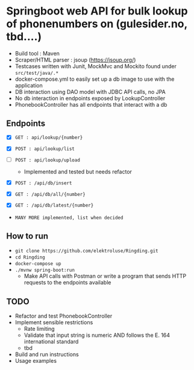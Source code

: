 # Springboot web API for bulk lookup of phonenumbers on (gulesider.no, tbd....)
- Build tool : Maven
- Scraper/HTML parser : jsoup (https://jsoup.org/)
- Testcases written with Junit, MockMvc and Mockito found under `src/test/java/.*`
- docker-compose.yml to easily set up a db image to use with the application
- DB interaction using DAO model with JDBC API calls, no JPA
- No db interaction in endpoints exposed by LookupController
- PhonebookController has all endpoints that interact with a db
## Endpoints
- [x] `GET : api/lookup/{number}`
- [x] `POST : api/lookup/list`
- [ ] `POST : api/lookup/upload`
  - Implemented and tested but needs refactor


- [x] `POST : /api/db/insert`
- [x] `GET : /api/db/all/{number}`
- [x] `GET : /api/db/latest/{number}`
- `MANY MORE implemented, list when decided`

## How to run
- `git clone https://github.com/elektroluse/Ringding.git`
- `cd Ringding`
- `docker-compose up`
- `./mvnw spring-boot:run`
  - Make API calls with Postman or write a program that sends HTTP requests to the endpoints available 

## TODO
- Refactor and test PhonebookController
- Implement sensible restrictions
  - Rate limiting
  - Validate that input string is numeric AND follows the E. 164 international standard
  - tbd
- Build and run instructions
- Usage examples
